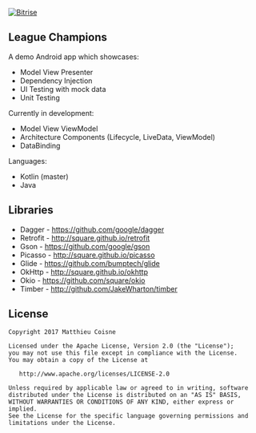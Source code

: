 [![Bitrise](https://www.bitrise.io/app/2bc06ba7b2b2bd1b/status.svg?token=7pxuawKQ_pkZFmV57DseEA)](https://www.bitrise.io/app/2bc06ba7b2b2bd1b/status.svg?token=7pxuawKQ_pkZFmV57DseEA)

League Champions
----

A demo Android app which showcases:
 - Model View Presenter
 - Dependency Injection
 - UI Testing with mock data
 - Unit Testing

Currently in development:
 - Model View ViewModel
 - Architecture Components (Lifecycle, LiveData, ViewModel)
 - DataBinding

Languages:
 - Kotlin (master)
 - Java

Libraries
----

 - Dagger - https://github.com/google/dagger
 - Retrofit - http://square.github.io/retrofit
 - Gson - https://github.com/google/gson
 - Picasso - http://square.github.io/picasso
 - Glide - https://github.com/bumptech/glide
 - OkHttp - http://square.github.io/okhttp
 - Okio - https://github.com/square/okio
 - Timber - http://github.com/JakeWharton/timber

License
----

    Copyright 2017 Matthieu Coisne

    Licensed under the Apache License, Version 2.0 (the "License");
    you may not use this file except in compliance with the License.
    You may obtain a copy of the License at

       http://www.apache.org/licenses/LICENSE-2.0

    Unless required by applicable law or agreed to in writing, software
    distributed under the License is distributed on an "AS IS" BASIS,
    WITHOUT WARRANTIES OR CONDITIONS OF ANY KIND, either express or implied.
    See the License for the specific language governing permissions and
    limitations under the License.
